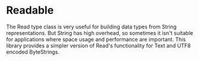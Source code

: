 Readable
========

The Read type class is very useful for building data types from String
representations.  But String has high overhead, so sometimes it isn't suitable
for applications where space usage and performance are important.  This
library provides a simpler version of Read's functionality for Text and UTF8
encoded ByteStrings.

